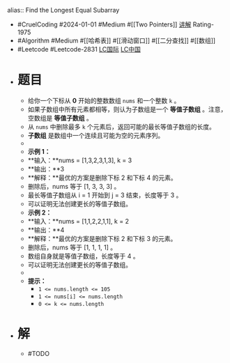 alias:: Find the Longest Equal Subarray
- #CruelCoding #2024-01-01 #Medium #[[Two Pointers]] [讲解](https://youtu.be/viTxUBa_Jdo) Rating-1975
- #Algorithm #Medium #[[哈希表]] #[[滑动窗口]] #[[二分查找]] #[[数组]]
- #Leetcode #Leetcode-2831 [LC国际](https://leetcode.com/problems/find-the-longest-equal-subarray/) [LC中国](https://leetcode.cn/problems/find-the-longest-equal-subarray/)
- # 题目
	- 给你一个下标从 **0** 开始的整数数组 `nums` 和一个整数 `k` 。
	- 如果子数组中所有元素都相等，则认为子数组是一个 **等值子数组** 。注意，空数组是 **等值子数组** 。
	- 从 `nums` 中删除最多 `k` 个元素后，返回可能的最长等值子数组的长度。
	- **子数组** 是数组中一个连续且可能为空的元素序列。
	-
	- **示例 1：**
	- **输入：**nums = [1,3,2,3,1,3], k = 3
	- **输出：**3
	- **解释：**最优的方案是删除下标 2 和下标 4 的元素。
	- 删除后，nums 等于 [1, 3, 3, 3] 。
	- 最长等值子数组从 i = 1 开始到 j = 3 结束，长度等于 3 。
	- 可以证明无法创建更长的等值子数组。
	- **示例 2：**
	- **输入：**nums = [1,1,2,2,1,1], k = 2
	- **输出：**4
	- **解释：**最优的方案是删除下标 2 和下标 3 的元素。
	- 删除后，nums 等于 [1, 1, 1, 1] 。
	- 数组自身就是等值子数组，长度等于 4 。
	- 可以证明无法创建更长的等值子数组。
	-
	- **提示：**
		- `1 <= nums.length <= 105`
		- `1 <= nums[i] <= nums.length`
		- `0 <= k <= nums.length`
- # 解
	- #TODO